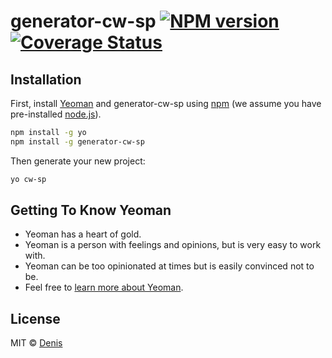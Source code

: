 # generator-cw-sp [![NPM version][npm-image]][npm-url] [![Coverage Status](https://coveralls.io/repos/github/creawavestudio/generator-cw-sp/badge.svg?branch=master)](https://coveralls.io/github/creawavestudio/generator-cw-sp?branch=master)
> 

## Installation

First, install [Yeoman](http://yeoman.io) and generator-cw-sp using [npm](https://www.npmjs.com/) (we assume you have pre-installed [node.js](https://nodejs.org/)).

```bash
npm install -g yo
npm install -g generator-cw-sp
```

Then generate your new project:

```bash
yo cw-sp
```

## Getting To Know Yeoman

 * Yeoman has a heart of gold.
 * Yeoman is a person with feelings and opinions, but is very easy to work with.
 * Yeoman can be too opinionated at times but is easily convinced not to be.
 * Feel free to [learn more about Yeoman](http://yeoman.io/).

## License

MIT © [Denis](https://github.com/Defus-E/)


[npm-image]: https://badge.fury.io/js/generator-cw-sp.svg
[npm-url]: https://npmjs.org/package/generator-cw-sp
